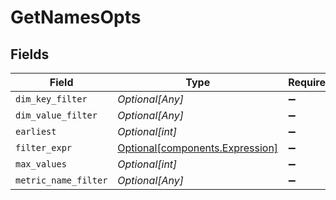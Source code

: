 # GetNamesOpts


## Fields

| Field                                                                | Type                                                                 | Required                                                             | Description                                                          |
| -------------------------------------------------------------------- | -------------------------------------------------------------------- | -------------------------------------------------------------------- | -------------------------------------------------------------------- |
| `dim_key_filter`                                                     | *Optional[Any]*                                                      | :heavy_minus_sign:                                                   | N/A                                                                  |
| `dim_value_filter`                                                   | *Optional[Any]*                                                      | :heavy_minus_sign:                                                   | N/A                                                                  |
| `earliest`                                                           | *Optional[int]*                                                      | :heavy_minus_sign:                                                   | N/A                                                                  |
| `filter_expr`                                                        | [Optional[components.Expression]](../../models/shared/expression.md) | :heavy_minus_sign:                                                   | N/A                                                                  |
| `max_values`                                                         | *Optional[int]*                                                      | :heavy_minus_sign:                                                   | N/A                                                                  |
| `metric_name_filter`                                                 | *Optional[Any]*                                                      | :heavy_minus_sign:                                                   | N/A                                                                  |